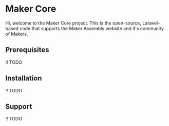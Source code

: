 # Maker Core

Hi, welcome to the Maker Core project. This is the open-source, Laravel-based code 
that supports the Maker Assembly website and it's community of Makers.

## Prerequisites

!! TODO

## Installation

!! TODO

## Support

!! TODO
